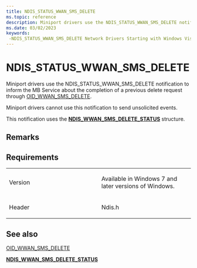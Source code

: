 ```yaml
---
title: NDIS_STATUS_WWAN_SMS_DELETE
ms.topic: reference
description: Miniport drivers use the NDIS_STATUS_WWAN_SMS_DELETE notification to inform the MB Service about the completion of a previous delete request through OID_WWAN_SMS_DELETE.
ms.date: 03/02/2023
keywords: 
 -NDIS_STATUS_WWAN_SMS_DELETE Network Drivers Starting with Windows Vista
---
```


# NDIS\_STATUS\_WWAN\_SMS\_DELETE


Miniport drivers use the NDIS\_STATUS\_WWAN\_SMS\_DELETE notification to inform the MB Service about the completion of a previous delete request through [OID\_WWAN\_SMS\_DELETE](oid-wwan-sms-delete.md).

Miniport drivers cannot use this notification to send unsolicited events.

This notification uses the [**NDIS\_WWAN\_SMS\_DELETE\_STATUS**](/windows-hardware/drivers/ddi/ndiswwan/ns-ndiswwan-_ndis_wwan_sms_delete_status) structure.

## Remarks

## Requirements

<table>
<colgroup>
<col width="50%" />
<col width="50%" />
</colgroup>
<tbody>
<tr class="odd">
<td><p>Version</p></td>
<td><p>Available in Windows 7 and later versions of Windows.</p></td>
</tr>
<tr class="even">
<td><p>Header</p></td>
<td>Ndis.h</td>
</tr>
</tbody>
</table>

## See also


[OID\_WWAN\_SMS\_DELETE](oid-wwan-sms-delete.md)

[**NDIS\_WWAN\_SMS\_DELETE\_STATUS**](/windows-hardware/drivers/ddi/ndiswwan/ns-ndiswwan-_ndis_wwan_sms_delete_status)

 

